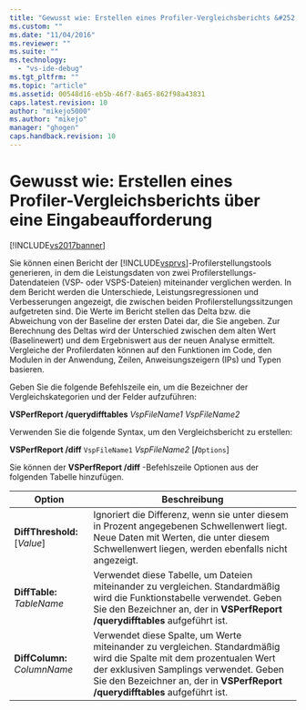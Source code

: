 ```yaml
---
title: "Gewusst wie: Erstellen eines Profiler-Vergleichsberichts &#252;ber eine Eingabeaufforderung | Microsoft Docs"
ms.custom: ""
ms.date: "11/04/2016"
ms.reviewer: ""
ms.suite: ""
ms.technology: 
  - "vs-ide-debug"
ms.tgt_pltfrm: ""
ms.topic: "article"
ms.assetid: 00548d16-eb5b-46f7-8a65-862f98a43831
caps.latest.revision: 10
author: "mikejo5000"
ms.author: "mikejo"
manager: "ghogen"
caps.handback.revision: 10
---
```

# Gewusst wie: Erstellen eines Profiler-Vergleichsberichts &#252;ber eine Eingabeaufforderung
[!INCLUDE[vs2017banner](../code-quality/includes/vs2017banner.md)]

Sie können einen Bericht der [!INCLUDE[vsprvs](../code-quality/includes/vsprvs_md.md)]\-Profilerstellungstools generieren, in dem die Leistungsdaten von zwei Profilerstellungs\-Datendateien \(VSP\- oder VSPS\-Dateien\) miteinander verglichen werden.  In dem Bericht werden die Unterschiede, Leistungsregressionen und Verbesserungen angezeigt, die zwischen beiden Profilerstellungssitzungen aufgetreten sind.  Die Werte im Bericht stellen das Delta bzw. die Abweichung von der Baseline der ersten Datei dar, die Sie angeben.  Zur Berechnung des Deltas wird der Unterschied zwischen dem alten Wert \(Baselinewert\) und dem Ergebniswert aus der neuen Analyse ermittelt.  Vergleiche der Profilerdaten können auf den Funktionen im Code, den Modulen in der Anwendung, Zeilen, Anweisungszeigern \(IPs\) und Typen basieren.  
  
 Geben Sie die folgende Befehlszeile ein, um die Bezeichner der Vergleichskategorien und der Felder aufzuführen:  
  
 **VSPerfReport \/querydifftables**  *VspFileName1* *VspFileName2*  
  
 Verwenden Sie die folgende Syntax, um den Vergleichsbericht zu erstellen:  
  
 **VSPerfReport \/diff**  `VspFileName1` *VspFileName2* \[**\/**`Options`\]  
  
 Sie können der **VSPerfReport \/diff** \-Befehlszeile Optionen aus der folgenden Tabelle hinzufügen.  
  
|Option|**Beschreibung**|  
|------------|----------------------|  
|**DiffThreshold:**\[*Value*\]|Ignoriert die Differenz, wenn sie unter diesem in Prozent angegebenen Schwellenwert liegt.  Neue Daten mit Werten, die unter diesem Schwellenwert liegen, werden ebenfalls nicht angezeigt.|  
|**DiffTable:** *TableName*|Verwendet diese Tabelle, um Dateien miteinander zu vergleichen.  Standardmäßig wird die Funktionstabelle verwendet.  Geben Sie den Bezeichner an, der in **VSPerfReport \/querydifftables** aufgeführt ist.|  
|**DiffColumn:** *ColumnName*|Verwendet diese Spalte, um Werte miteinander zu vergleichen.  Standardmäßig wird die Spalte mit dem prozentualen Wert der exklusiven Samplings verwendet.  Geben Sie den Bezeichner an, der in **VSPerfReport \/querydifftables** aufgeführt ist.|